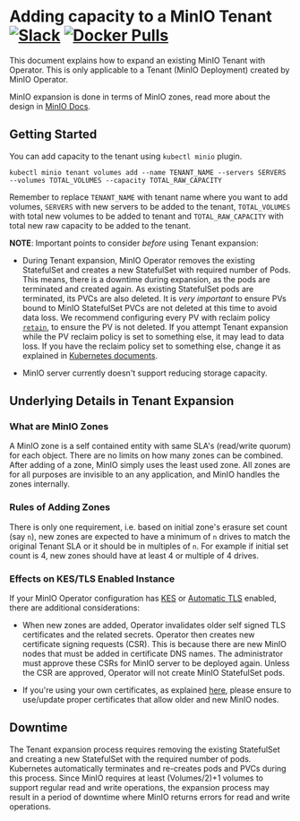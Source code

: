 # Adding capacity to a MinIO Tenant [![Slack](https://slack.min.io/slack?type=svg)](https://slack.min.io) [![Docker Pulls](https://img.shields.io/docker/pulls/minio/k8s-operator.svg?maxAge=604800)](https://hub.docker.com/r/minio/k8s-operator)

This document explains how to expand an existing MinIO Tenant with Operator. This is only applicable to a Tenant (MinIO Deployment) created by MinIO Operator.

MinIO expansion is done in terms of MinIO zones, read more about the design in [MinIO Docs](https://github.com/minio/minio/blob/master/docs/distributed).

## Getting Started

You can add capacity to the tenant using `kubectl minio` plugin.

```
kubectl minio tenant volumes add --name TENANT_NAME --servers SERVERS --volumes TOTAL_VOLUMES --capacity TOTAL_RAW_CAPACITY
```

Remember to replace `TENANT_NAME` with tenant name where you want to add volumes, `SERVERS` with new servers to be added to the tenant, `TOTAL_VOLUMES` with total new volumes to be added to tenant and `TOTAL_RAW_CAPACITY` with total new raw capacity to be added to the tenant.

**NOTE**: Important points to consider _before_ using Tenant expansion:

- During Tenant expansion, MinIO Operator removes the existing StatefulSet and creates a new StatefulSet with required number of Pods. This means, there is a  downtime during expansion, as the pods are terminated and created again. As existing StatefulSet pods are terminated, its PVCs are also deleted. It is _very important_ to ensure PVs bound to MinIO StatefulSet PVCs are not deleted at this time to avoid data loss. We recommend configuring every PV with reclaim policy [`retain`](https://kubernetes.io/docs/concepts/storage/persistent-volumes/#retain), to ensure the PV is not deleted. If you attempt Tenant expansion while the PV reclaim policy is set to something else, it may lead to data loss. If you have the reclaim policy set to something else, change it as explained in [Kubernetes documents](https://kubernetes.io/docs/tasks/administer-Tenant/change-pv-reclaim-policy/).

- MinIO server currently doesn't support reducing storage capacity.

## Underlying Details in Tenant Expansion

### What are MinIO Zones

A MinIO zone is a self contained entity with same SLA's (read/write quorum) for each object. There are no limits on how many zones can be combined. After adding of a zone, MinIO simply uses the least used zone. All zones are for all purposes are invisible to an any application, and MinIO handles the zones internally. 

### Rules of Adding Zones

There is only one requirement, i.e. based on initial zone's erasure set count (say `n`), new zones are expected to have a minimum of `n` drives to match the original Tenant SLA or it should be in multiples of `n`. For example if initial set count is 4, new zones should have at least 4 or multiple of 4 drives.

### Effects on KES/TLS Enabled Instance

If your MinIO Operator configuration has [KES](https://github.com/minio/operator/blob/master/docs/kes.md) or [Automatic TLS](https://github.com/minio/operator/blob/master/docs/tls.md#automatic-csr-generation) enabled, there are additional considerations:

- When new zones are added, Operator invalidates older self signed TLS certificates and the related secrets. Operator then creates new certificate signing requests (CSR). This is because there are new MinIO nodes that must be added in certificate DNS names. The administrator must approve these CSRs for MinIO server to be deployed again. Unless the CSR are approved, Operator will not create MinIO StatefulSet pods.

- If you're using your own certificates, as explained [here](https://github.com/minio/operator/blob/master/docs/tls.md#pass-certificate-secret-to-tenant), please ensure to use/update proper certificates that allow older and new MinIO nodes.

## Downtime

The Tenant expansion process requires removing the existing StatefulSet and creating a new StatefulSet with the required number of pods. Kubernetes automatically terminates and re-creates pods and PVCs during this process. Since MinIO requires at least (Volumes/2)+1 volumes to support regular read and write operations, the expansion process may result in a period of downtime where MinIO returns errors for read and write operations.
